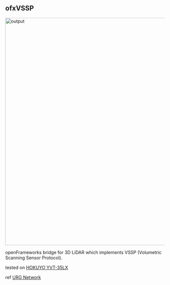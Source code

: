 ## ofxVSSP

<img src="redmeimg/output.gif" alt="output" title="copy_to_bin" width="1280" height="720">

openFrameworks bridge for 3D LiDAR which implements VSSP (Volumetric Scanning Sensor Protocol). 

tested on [HOKUYO YVT-35LX](https://www.hokuyo-aut.jp/search/single.php?serial=224)

ref [URG Network](https://sourceforge.net/projects/urgnetwork/)